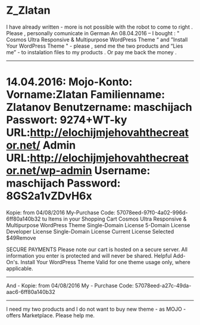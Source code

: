 # Z_Zlatan
I have already written - more is not possible with the robot to come to right . Please , personally comunicate in German
An 08.04.2016 – I bought : " Cosmos Ultra Responsive & Multipurpose 
WordPress Theme “ and ”Install Your WordPress Theme " - please , send me the two 
products and “Lies me” - to instalation files to my products .
Or pay me back the money .
______________________________________________________________________________
14.04.2016: Mojo-Konto: Vorname:Zlatan
Familienname: Zlatanov
Benutzername: maschijach
Passwort: 9274+WT-ky
URL:http://elochijmjehovahthecreator.net/
Admin URL:http://elochijmjehovahthecreator.net/wp-admin
Username: maschijach
Password: 8GS2a1vZDvH6x
===============================================================================
 Kopie: from 04/08/2016
My-Purchase Code: 57078eed-97f0-4a02-996d-6ff80a140b32
tu Items in your Shopping Cart
 	Cosmos Ultra Responsive & Multipurpose WordPress Theme
Single-Domain License 5-Domain License Developer License Single-Domain License
Current License Selected	$49Remove

SECURE PAYMENTS
Please note our cart is hosted on a secure server. All information you enter is protected and will never be shared.
Helpful Add-On's.
Install Your WordPress Theme
Valid for one theme usage only, where applicable.
________________________________________________________________________________________
And - Kopie: from 04/08/2016
My - Purchase Code: 57078eed-a27c-49da-aac6-6ff80a140b32
_______________________________________________________________________________________
I need my two products and I do not want to buy new theme - as MOJO - offers Marketplace.
Please help me.
